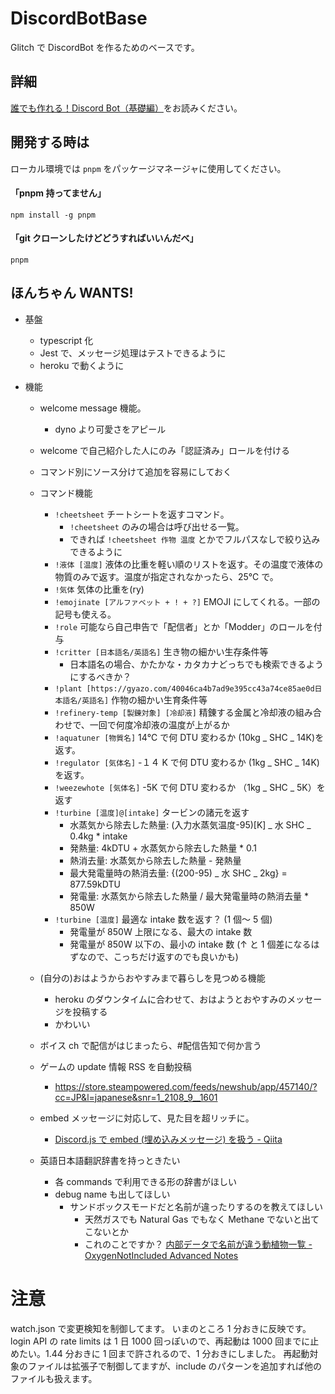 # DiscordBotBase

Glitch で DiscordBot を作るためのベースです。

## 詳細

[誰でも作れる！Discord Bot（基礎編）](https://note.com/exteoi/n/nf1c37cb26c41)をお読みください。

## 開発する時は

ローカル環境では `pnpm` をパッケージマネージャに使用してください。

#### 「pnpm 持ってません」
```
npm install -g pnpm
```

#### 「git クローンしたけどどうすればいいんだべ」
```
pnpm
```

## ほんちゃん WANTS!

- 基盤
  - typescript 化
  - Jest で、メッセージ処理はテストできるように
  - heroku で動くように
- 機能

  - welcome message 機能。
    - dyno より可愛さをアピール
  - welcome で自己紹介した人にのみ「認証済み」ロールを付ける
  - コマンド別にソース分けて追加を容易にしておく
  - コマンド機能

    - `!cheetsheet` チートシートを返すコマンド。
      - `!cheetsheet` のみの場合は呼び出せる一覧。
      - できれば `!cheetsheet 作物 温度` とかでフルパスなしで絞り込みできるように
    - `!液体 [温度]` 液体の比重を軽い順のリストを返す。その温度で液体の物質のみで返す。温度が指定されなかったら、25℃ で。
    - `!気体` 気体の比重を(ry)
    - `!emojinate [アルファベット + ! + ?]` EMOJI にしてくれる。一部の記号も使える。
    - `!role` 可能なら自己申告で「配信者」とか「Modder」のロールを付与
    - `!critter [日本語名/英語名]` 生き物の細かい生存条件等
      - 日本語名の場合、かたかな・カタカナどっちでも検索できるようにするべきか？
    - `!plant [https://gyazo.com/40046ca4b7ad9e395cc43a74ce85ae0d日本語名/英語名]` 作物の細かい生育条件等
    - `!refinery-temp [製錬対象] [冷却液]` 精錬する金属と冷却液の組み合わせで、一回で何度冷却液の温度が上がるか
    - `!aquatuner [物質名]` 14℃ で何 DTU 変わるか (10kg _ SHC _ 14K)を返す。
    - `!regulator [気体名]` -１４ K で何 DTU 変わるか (1kg _ SHC _ 14K)を返す。
    - `!weezewhote [気体名]` -5K で何 DTU 変わるか （1kg _ SHC _ 5K）を返す
    - `!turbine [温度]@[intake]` タービンの諸元を返す
      - 水蒸気から除去した熱量: (入力水蒸気温度-95)[K] _ 水 SHC _ 0.4kg \* intake
      - 発熱量: 4kDTU + 水蒸気から除去した熱量 \* 0.1
      - 熱消去量: 水蒸気から除去した熱量 - 発熱量
      - 最大発電量時の熱消去量: {(200-95) _ 水 SHC _ 2kg} = 877.59kDTU
      - 発電量: 水蒸気から除去した熱量 / 最大発電量時の熱消去量 \* 850W
    - `!turbine [温度]` 最適な intake 数を返す？ (1 個～ 5 個)
      - 発電量が 850W 上限になる、最大の intake 数
      - 発電量が 850W 以下の、最小の intake 数 (↑ と 1 個差になるはずなので、こっちだけ返すのでも良いかも)

  - (自分の)おはようからおやすみまで暮らしを見つめる機能
    - heroku のダウンタイムに合わせて、おはようとおやすみのメッセージを投稿する
    - かわいい
  - ボイス ch で配信がはじまったら、#配信告知で何か言う
  - ゲームの update 情報 RSS を自動投稿
    - https://store.steampowered.com/feeds/newshub/app/457140/?cc=JP&l=japanese&snr=1_2108_9__1601
  - embed メッセージに対応して、見た目を超リッチに。
    - [Discord.js で embed (埋め込みメッセージ) を扱う - Qiita](https://qiita.com/nedew/items/4e0c20c1a89e983a6992)
  - 英語日本語翻訳辞書を持っときたい
    - 各 commands で利用できる形の辞書がほしい
    - debug name も出してほしい
      - サンドボックスモードだと名前が違ったりするのを教えてほしい
        - 天然ガスでも Natural Gas でもなく Methane でないと出てこないとか
        - これのことですか？ [内部データで名前が違う動植物一覧 - OxygenNotIncluded Advanced Notes](https://scrapbox.io/OxygenNotIncluded/%E5%86%85%E9%83%A8%E3%83%87%E3%83%BC%E3%82%BF%E3%81%A7%E5%90%8D%E5%89%8D%E3%81%8C%E9%81%95%E3%81%86%E5%8B%95%E6%A4%8D%E7%89%A9%E4%B8%80%E8%A6%A7)

# 注意

watch.json で変更検知を制御してます。
いまのところ 1 分おきに反映です。login API の rate limits は 1 日 1000 回っぽいので、再起動は 1000 回までに止めたい。1.44 分おきに 1 回まで許されるので、1 分おきにしました。
再起動対象のファイルは拡張子で制御してますが、include のパターンを追加すれば他のファイルも扱えます。
